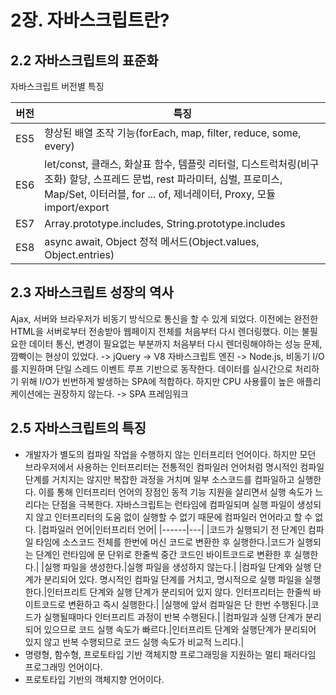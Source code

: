 # 2장. 자바스크립트란?

## 2.2 자바스크립트의 표준화

자바스크립트 버전별 특징

| 버전 | 특징                                                                                                                                                                                           |
| ---- | ---------------------------------------------------------------------------------------------------------------------------------------------------------------------------------------------- |
| ES5  | 향상된 배열 조작 기능(forEach, map, filter, reduce, some, every)                                                                                                                               |
| ES6  | let/const, 클래스, 화살표 함수, 템플릿 리터럴, 디스트럭처링(비구조화) 할당, 스프레드 문법, rest 파라미터, 심벌, 프로미스, Map/Set, 이터러블, for ... of, 제너레이터, Proxy, 모듈 import/export |
| ES7  | Array.prototype.includes, String.prototype.includes                                                                                                                                            |
| ES8  | async await, Object 정적 메서드(Object.values, Object.entries)                                                                                                                                 |

## 2.3 자바스크립트 성장의 역사

Ajax, 서버와 브라우저가 비동기 방식으로 통신을 할 수 있게 되었다. 이전에는 완전한 HTML을 서버로부터 전송받아 웹페이지 전체를 처음부터 다시 렌더링했다. 이는 불필요한 데이터 통신, 변경이 필요없는 부분까지 처음부터 다시 렌더링해야하는 성능 문제, 깜빡이는 현상이 있었다.
->
jQuery
->
V8 자바스크립트 엔진
->
Node.js,
비동기 I/O를 지원하며 단일 스레드 이벤트 루프 기반으로 동작한다. 데이터를 실시간으로 처리하기 위해 I/O가 빈번하게 발생하는 SPA에 적합하다. 하지만 CPU 사용률이 높은 애플리케이션에는 권장하지 않는다.
->
SPA 프레임워크

## 2.5 자바스크립트의 특징

- 개발자가 별도의 컴파일 작업을 수행하지 않는 인터프리터 언어이다. 하지만 모던 브라우저에서 사용하는 인터프리터는 전통적인 컴파일러 언어처럼 명시적인 컴파일 단계를 거치지는 않지만 복잡한 과정을 거치며 일부 소스코드를 컴파일하고 실행한다. 이를 통해 인터프리터 언어의 장점인 동적 기능 지원을 살리면서 실행 속도가 느리다는 단점을 극복한다. 자바스크립트는 런타임에 컴파일되며 실행 파일이 생성되지 않고 인터프리터의 도움 없이 실행할 수 없기 때문에 컴파일러 언어라고 할 수 없다.
  |컴파일러 언어|인터프리터 언어|
  |------|---|
  |코드가 실행되기 전 단계인 컴파일 타임에 소스코드 전체를 한번에 머신 코드로 변환한 후 실행한다.|코드가 실행되는 단계인 런타임에 문 단위로 한줄씩 중간 코드인 바이트코드로 변환한 후 실행한다.|
  |실행 파일을 생성한다.|실행 파일을 생성하지 않는다.|
  |컴파일 단계와 실행 단계가 분리되어 있다. 명시적인 컴파일 단계를 거치고, 명시적으로 실행 파일을 실행한다.|인터프리트 단계와 실행 단계가 분리되어 있지 않다. 인터프리터는 한줄씩 바이트코드로 변환하고 즉시 실행한다.|
  |실행에 앞서 컴파일은 단 한번 수행된다.|코드가 실행될때마다 인터프리트 과정이 반복 수행된다.|
  |컴파일과 실행 단계가 분리되어 있으므로 코드 실행 속도가 빠르다.|인터프리트 단계와 실행단계가 분리되어 있지 않고 반복 수행되므로 코드 실행 속도가 비교적 느리다.|
- 명령형, 함수형, 프로토타입 기반 객체지향 프로그래밍을 지원하는 멀티 패러다임 프로그래밍 언어이다.
- 프로토타입 기반의 객체지향 언어이다.
